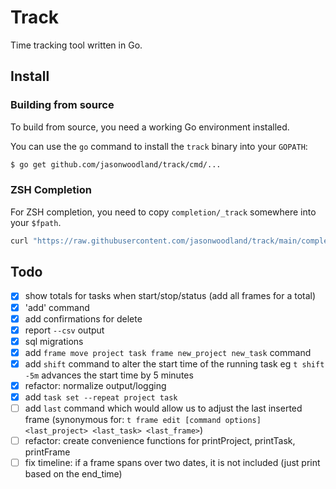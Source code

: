 # Track

Time tracking tool written in Go.

## Install

### Building from source

To build from source, you need a working Go environment installed.

You can use the `go` command to install the `track` binary into your `GOPATH`:

```sh
$ go get github.com/jasonwoodland/track/cmd/...
```

### ZSH Completion

For ZSH completion, you need to copy `completion/_track` somewhere into your `$fpath`.

```sh
curl "https://raw.githubusercontent.com/jasonwoodland/track/main/completion/_track" > /opt/homebrew/share/zsh/site-functions/_track
```

## Todo

- [x] show totals for tasks when start/stop/status (add all frames for a total)
- [x] 'add' command
- [x] add confirmations for delete
- [x] report `--csv` output
- [x] sql migrations
- [x] add `frame move project task frame new_project new_task` command
- [x] add `shift` command to alter the start time of the running task eg `t shift -5m` advances the start time by 5 minutes
- [x] refactor: normalize output/logging
- [x] add `task set --repeat project task`
- [ ] add `last` command which would allow us to adjust the last inserted frame (synonymous for: `t frame edit [command options] <last_project> <last_task> <last_frame>`)
- [ ] refactor: create convenience functions for printProject, printTask, printFrame
- [ ] fix timeline: if a frame spans over two dates, it is not included (just print based on the end_time)
